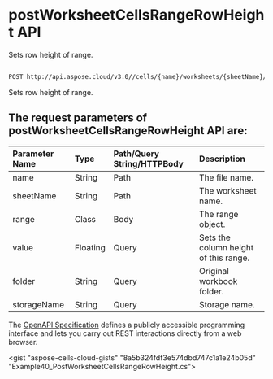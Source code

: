 # **postWorksheetCellsRangeRowHeight API**

Sets row height of range. 

```bash

POST http://api.aspose.cloud/v3.0//cells/{name}/worksheets/{sheetName}/ranges/rowHeight

```
Sets row height of range.

## The request parameters of **postWorksheetCellsRangeRowHeight** API are: 

| Parameter Name | Type | Path/Query String/HTTPBody | Description | 
| :- | :- | :- |:- | 
|name|String|Path|The file name.|
|sheetName|String|Path|The worksheet name.|
|range|Class|Body|The range object.|
|value|Floating|Query|Sets the column height of this range.|
|folder|String|Query|Original workbook folder.|
|storageName|String|Query|Storage name.|


The [OpenAPI Specification](https://reference.aspose.cloud/cells/#/RangesController/PostWorksheetCellsRangeRowHeight) defines a publicly accessible programming interface and lets you carry out REST interactions directly from a web browser.

<gist "aspose-cells-cloud-gists" "8a5b324fdf3e574dbd747c1a1e24b05d" "Example40_PostWorksheetCellsRangeRowHeight.cs">

